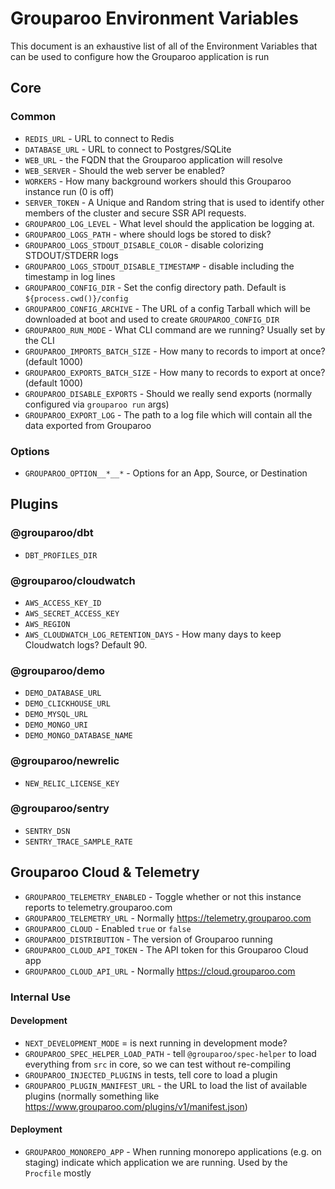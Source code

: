 # Grouparoo Environment Variables

This document is an exhaustive list of all of the Environment Variables that can be used to configure how the Grouparoo application is run

## Core

### Common

- `REDIS_URL` - URL to connect to Redis
- `DATABASE_URL` - URL to connect to Postgres/SQLite
- `WEB_URL` - the FQDN that the Grouparoo application will resolve
- `WEB_SERVER` - Should the web server be enabled?
- `WORKERS` - How many background workers should this Grouparoo instance run (0 is off)
- `SERVER_TOKEN` - A Unique and Random string that is used to identify other members of the cluster and secure SSR API requests.
- `GROUPAROO_LOG_LEVEL` - What level should the application be logging at.
- `GROUPAROO_LOGS_PATH` - where should logs be stored to disk?
- `GROUPAROO_LOGS_STDOUT_DISABLE_COLOR` - disable colorizing STDOUT/STDERR logs
- `GROUPAROO_LOGS_STDOUT_DISABLE_TIMESTAMP` - disable including the timestamp in log lines
- `GROUPAROO_CONFIG_DIR` - Set the config directory path. Default is `${process.cwd()}/config`
- `GROUPAROO_CONFIG_ARCHIVE` - The URL of a config Tarball which will be downloaded at boot and used to create `GROUPAROO_CONFIG_DIR`
- `GROUPAROO_RUN_MODE` - What CLI command are we running? Usually set by the CLI
- `GROUPAROO_IMPORTS_BATCH_SIZE` - How many to records to import at once? (default 1000)
- `GROUPAROO_EXPORTS_BATCH_SIZE` - How many to records to export at once? (default 1000)
- `GROUPAROO_DISABLE_EXPORTS` - Should we really send exports (normally configured via `grouparoo run` args)
- `GROUPAROO_EXPORT_LOG` - The path to a log file which will contain all the data exported from Grouparoo

### Options

- `GROUPAROO_OPTION__*__*` - Options for an App, Source, or Destination

## Plugins

### @grouparoo/dbt

- `DBT_PROFILES_DIR`

### @grouparoo/cloudwatch

- `AWS_ACCESS_KEY_ID`
- `AWS_SECRET_ACCESS_KEY`
- `AWS_REGION`
- `AWS_CLOUDWATCH_LOG_RETENTION_DAYS` - How many days to keep Cloudwatch logs? Default 90.

### @grouparoo/demo

- `DEMO_DATABASE_URL`
- `DEMO_CLICKHOUSE_URL`
- `DEMO_MYSQL_URL`
- `DEMO_MONGO_URI`
- `DEMO_MONGO_DATABASE_NAME`

### @grouparoo/newrelic

- `NEW_RELIC_LICENSE_KEY`

### @grouparoo/sentry

- `SENTRY_DSN`
- `SENTRY_TRACE_SAMPLE_RATE`

## Grouparoo Cloud & Telemetry

- `GROUPAROO_TELEMETRY_ENABLED` - Toggle whether or not this instance reports to telemetry.grouparoo.com
- `GROUPAROO_TELEMETRY_URL` - Normally https://telemetry.grouparoo.com
- `GROUPAROO_CLOUD` - Enabled `true` or `false`
- `GROUPAROO_DISTRIBUTION` - The version of Grouparoo running
- `GROUPAROO_CLOUD_API_TOKEN` - The API token for this Grouparoo Cloud app
- `GROUPAROO_CLOUD_API_URL` - Normally https://cloud.grouparoo.com

### Internal Use

#### Development

- `NEXT_DEVELOPMENT_MODE` = is next running in development mode?
- `GROUPAROO_SPEC_HELPER_LOAD_PATH` - tell `@grouparoo/spec-helper` to load everything from `src` in core, so we can test without re-compiling
- `GROUPAROO_INJECTED_PLUGINS` in tests, tell core to load a plugin
- `GROUPAROO_PLUGIN_MANIFEST_URL` - the URL to load the list of available plugins (normally something like https://www.grouparoo.com/plugins/v1/manifest.json)

#### Deployment

- `GROUPAROO_MONOREPO_APP` - When running monorepo applications (e.g. on staging) indicate which application we are running. Used by the `Procfile` mostly
